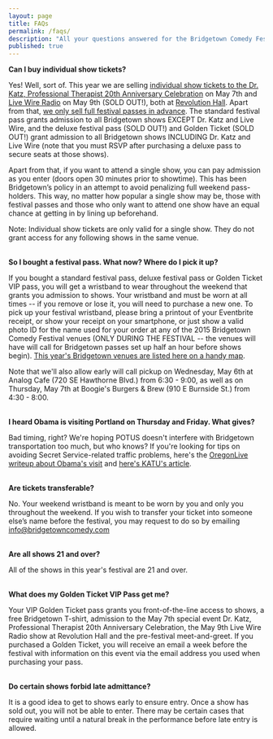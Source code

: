 ```yaml
---
layout: page
title: FAQs
permalink: /faqs/
description: "All your questions answered for the Bridgetown Comedy Festival in 2015!"
published: true
---
```


**Can I buy individual show tickets?**

Yes! Well, sort of. This year we are selling [individual show tickets to the Dr. Katz, Professional Therapist 20th Anniversary Celebration](https://www.ticketfly.com/purchase/event/796489) on May 7th and [Live Wire Radio](https://www.ticketfly.com/purchase/event/772911?utm_source=TICKETBUTTON) on May 9th (SOLD OUT!), both at [Revolution Hall](http://www.revolutionhallpdx.com/). Apart from that, [we only sell full festival passes in advance](http://www.eventbrite.com/e/2015-bridgetown-comedy-festival-may-7-10-tickets-15878613360). The standard festival pass grants admission to all Bridgetown shows EXCEPT Dr. Katz and Live Wire, and the deluxe festival pass (SOLD OUT!) and Golden Ticket (SOLD OUT!) grant admission to all Bridgetown shows INCLUDING Dr. Katz and Live Wire (note that you must RSVP after purchasing a deluxe pass to secure seats at those shows).

Apart from that, if you want to attend a single show, you can pay admission as you enter (doors open 30 minutes prior to showtime). This has been Bridgetown’s policy in an attempt to avoid penalizing full weekend pass-holders. This way, no matter how popular a single show may be, those with festival passes and those who only want to attend one show have an equal chance at getting in by lining up beforehand.

Note: Individual show tickets are only valid for a single show. They do not grant access for any following shows in the same venue.
<br>
<br>

**So I bought a festival pass. What now? Where do I pick it up?**

If you bought a standard festival pass, deluxe festival pass or Golden Ticket VIP pass, you will get a wristband to wear throughout the weekend that grants you admission to shows. Your wristband and must be worn at all times -- if you remove or lose it, you will need to purchase a new one. To pick up your festival wristband, please bring a printout of your Eventbrite receipt, or show your receipt on your smartphone, or just show a valid photo ID for the name used for your order at any of the 2015 Bridgetown Comedy Festival venues (ONLY DURING THE FESTIVAL -- the venues will have will call for Bridgetown passes set up half an hour before shows begin). [This year's Bridgetown venues are listed here on a handy map](http://www.bridgetowncomedy.com/venues).

Note that we'll also allow early will call pickup on Wednesday, May 6th at Analog Cafe (720 SE Hawthorne Blvd.) from 6:30 - 9:00, as well as on Thursday, May 7th at Boogie's Burgers & Brew (910 E Burnside St.) from 4:30 - 8:00.
<br>
<br>

**I heard Obama is visiting Portland on Thursday and Friday. What gives?**

Bad timing, right? We're hoping POTUS doesn't interfere with Bridgetown transportation too much, but who knows? If you're looking for tips on avoiding Secret Service-related traffic problems, here's the [OregonLive writeup about Obama's visit](http://www.oregonlive.com/commuting/index.ssf/2015/05/obama_portland_visit_traffic_t.html) and [here's KATU's article](http://www.katu.com/politics/President-Barack-Obama-visit-to-Portland-this-week-to-cause-traffic-delays-302676791.html).
<br>
<br>

**Are tickets transferable?**

No. Your weekend wristband is meant to be worn by you and only you throughout the weekend. If you wish to transfer your ticket into someone else’s name before the festival, you may request to do so by emailing [info@bridgetowncomedy.com](mailto:info@bridgetowncomedy.com)
<br>
<br>

**Are all shows 21 and over?**

All of the shows in this year's festival are 21 and over.
<br>
<br>

**What does my Golden Ticket VIP Pass get me?**

Your VIP Golden Ticket pass grants you front-of-the-line access to shows, a free Bridgetown T-shirt, admission to the May 7th special event Dr. Katz, Professional Therapist 20th Anniversary Celebration, the May 9th Live Wire Radio show at Revolution Hall and the pre-festival meet-and-greet. If you purchased a Golden Ticket, you will receive an email a week before the festival with information on this event via the email address you used when purchasing your pass.
<br>
<br>

**Do certain shows forbid late admittance?**

It is a good idea to get to shows early to ensure entry. Once a show has sold out, you will not be able to enter. There may be certain cases that require waiting until a natural break in the performance before late entry is allowed.
